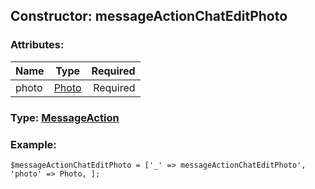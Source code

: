 ## Constructor: messageActionChatEditPhoto  

### Attributes:

| Name     |    Type       | Required |
|----------|:-------------:|---------:|
|photo|[Photo](../types/Photo.md) | Required|



### Type: [MessageAction](../types/MessageAction.md)


### Example:

```
$messageActionChatEditPhoto = ['_' => messageActionChatEditPhoto', 'photo' => Photo, ];
```